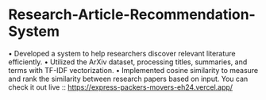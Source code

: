 # Research-Article-Recommendation-System
• Developed a system to help researchers discover relevant literature efficiently. • Utilized the ArXiv dataset, processing titles, summaries, and terms with TF-IDF vectorization. • Implemented cosine similarity to measure and rank the similarity between research papers based on input.
You can check it out live ::
https://express-packers-movers-eh24.vercel.app/
